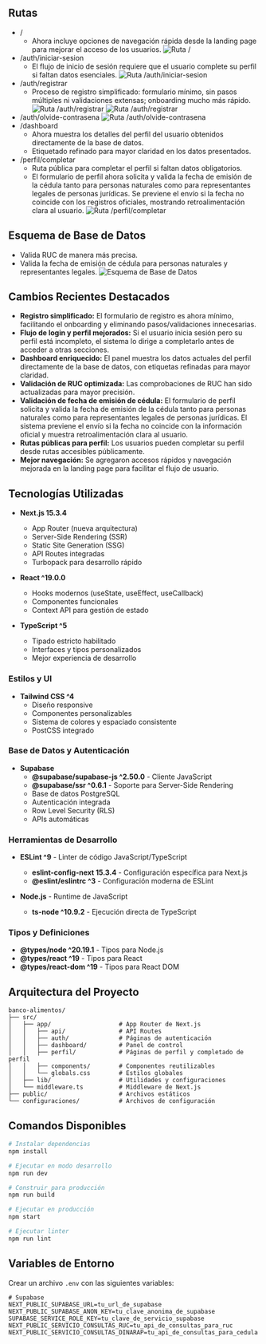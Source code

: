 ## Rutas
- /
  - Ahora incluye opciones de navegación rápida desde la landing page para mejorar el acceso de los usuarios.
![Ruta / ](images/Screenshot%202025-06-20%20at%2017-40-26%20Banco%20de%20Alimentos.png)
- /auth/iniciar-sesion
  - El flujo de inicio de sesión requiere que el usuario complete su perfil si faltan datos esenciales.
![Ruta /auth/iniciar-sesion ](images/image%20copy%202.png)
- /auth/registrar
  - Proceso de registro simplificado: formulario mínimo, sin pasos múltiples ni validaciones extensas; onboarding mucho más rápido.
![Ruta /auth/registrar ](images/Screenshot%202025-06-20%20at%2017-43-45%20Banco%20de%20Alimentos.png)
![Ruta /auth/registrar ](images/image%20copy.png)
- /auth/olvide-contrasena
![Ruta /auth/olvide-contrasena ](images/Screenshot%202025-06-20%20at%2017-51-23%20Banco%20de%20Alimentos.png)
- /dashboard
  - Ahora muestra los detalles del perfil del usuario obtenidos directamente de la base de datos.
  - Etiquetado refinado para mayor claridad en los datos presentados.
- /perfil/completar
  - Ruta pública para completar el perfil si faltan datos obligatorios.
  - El formulario de perfil ahora solicita y valida la fecha de emisión de la cédula tanto para personas naturales como para representantes legales de personas jurídicas. Se previene el envío si la fecha no coincide con los registros oficiales, mostrando retroalimentación clara al usuario.
  ![Ruta /perfil/completar ](images/image.png)


## Esquema de Base de Datos
- Valida RUC de manera más precisa.
- Valida la fecha de emisión de cédula para personas naturales y representantes legales.
![Esquema de Base de Datos](images/supabase-schema-bfjmwjvzsywhmyruerxi.png)

## Cambios Recientes Destacados

- **Registro simplificado:** El formulario de registro es ahora mínimo, facilitando el onboarding y eliminando pasos/validaciones innecesarias.
- **Flujo de login y perfil mejorados:** Si el usuario inicia sesión pero su perfil está incompleto, el sistema lo dirige a completarlo antes de acceder a otras secciones.
- **Dashboard enriquecido:** El panel muestra los datos actuales del perfil directamente de la base de datos, con etiquetas refinadas para mayor claridad.
- **Validación de RUC optimizada:** Las comprobaciones de RUC han sido actualizadas para mayor precisión.
- **Validación de fecha de emisión de cédula:** El formulario de perfil solicita y valida la fecha de emisión de la cédula tanto para personas naturales como para representantes legales de personas jurídicas. El sistema previene el envío si la fecha no coincide con la información oficial y muestra retroalimentación clara al usuario.
- **Rutas públicas para perfil:** Los usuarios pueden completar su perfil desde rutas accesibles públicamente.
- **Mejor navegación:** Se agregaron accesos rápidos y navegación mejorada en la landing page para facilitar el flujo de usuario.

## Tecnologías Utilizadas

- **Next.js 15.3.4**
  - App Router (nueva arquitectura)
  - Server-Side Rendering (SSR)
  - Static Site Generation (SSG)
  - API Routes integradas
  - Turbopack para desarrollo rápido

- **React ^19.0.0**
  - Hooks modernos (useState, useEffect, useCallback)
  - Componentes funcionales
  - Context API para gestión de estado

- **TypeScript ^5**
  - Tipado estricto habilitado
  - Interfaces y tipos personalizados
  - Mejor experiencia de desarrollo

### **Estilos y UI**

- **Tailwind CSS ^4**
  - Diseño responsive
  - Componentes personalizables
  - Sistema de colores y espaciado consistente
  - PostCSS integrado

### **Base de Datos y Autenticación**

- **Supabase**
  - **@supabase/supabase-js ^2.50.0** - Cliente JavaScript
  - **@supabase/ssr ^0.6.1** - Soporte para Server-Side Rendering
  - Base de datos PostgreSQL
  - Autenticación integrada
  - Row Level Security (RLS)
  - APIs automáticas

### **Herramientas de Desarrollo**

- **ESLint ^9** - Linter de código JavaScript/TypeScript
  - **eslint-config-next 15.3.4** - Configuración específica para Next.js
  - **@eslint/eslintrc ^3** - Configuración moderna de ESLint

- **Node.js** - Runtime de JavaScript
  - **ts-node ^10.9.2** - Ejecución directa de TypeScript

### **Tipos y Definiciones**

- **@types/node ^20.19.1** - Tipos para Node.js
- **@types/react ^19** - Tipos para React
- **@types/react-dom ^19** - Tipos para React DOM

## Arquitectura del Proyecto

```
banco-alimentos/
├── src/
│   ├── app/                   # App Router de Next.js
│   │   ├── api/               # API Routes
│   │   ├── auth/              # Páginas de autenticación
│   │   ├── dashboard/         # Panel de control
│   │   ├── perfil/            # Páginas de perfil y completado de perfil 
│   │   ├── components/        # Componentes reutilizables
│   │   └── globals.css        # Estilos globales
│   ├── lib/                   # Utilidades y configuraciones
│   └── middleware.ts          # Middleware de Next.js
├── public/                    # Archivos estáticos
└── configuraciones/           # Archivos de configuración
```

## Comandos Disponibles

```bash
# Instalar dependencias
npm install

# Ejecutar en modo desarrollo
npm run dev

# Construir para producción
npm run build

# Ejecutar en producción
npm start

# Ejecutar linter
npm run lint
```

## Variables de Entorno

Crear un archivo `.env` con las siguientes variables:

```env
# Supabase
NEXT_PUBLIC_SUPABASE_URL=tu_url_de_supabase
NEXT_PUBLIC_SUPABASE_ANON_KEY=tu_clave_anonima_de_supabase
SUPABASE_SERVICE_ROLE_KEY=tu_clave_de_servicio_supabase
NEXT_PUBLIC_SERVICIO_CONSULTAS_RUC=tu_api_de_consultas_para_ruc
NEXT_PUBLIC_SERVICIO_CONSULTAS_DINARAP=tu_api_de_consultas_para_cedula
```
